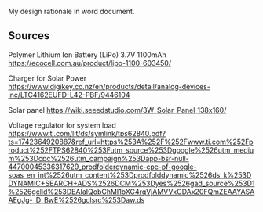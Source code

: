 My design rationale in word document.

## **Sources**

Polymer Lithium Ion Battery (LiPo) 3.7V 1100mAh
https://ecocell.com.au/product/lipo-1100-603450/

Charger for Solar Power
https://www.digikey.co.nz/en/products/detail/analog-devices-inc/LTC4162EUFD-L42-PBF/9446104


Solar panel
https://wiki.seeedstudio.com/3W_Solar_Panel_138x160/

Voltage regulator for system load
https://www.ti.com/lit/ds/symlink/tps62840.pdf?ts=1742364920887&ref_url=https%253A%252F%252Fwww.ti.com%252Fproduct%252FTPS62840%253Futm_source%253Dgoogle%2526utm_medium%253Dcpc%2526utm_campaign%253Dapp-bsr-null-44700045336317629_prodfolderdynamic-cpc-pf-google-soas_en_int%2526utm_content%253Dprodfolddynamic%2526ds_k%253DDYNAMIC+SEARCH+ADS%2526DCM%253Dyes%2526gad_source%253D1%2526gclid%253DEAIaIQobChMI1bXC4rqVjAMVVxGDAx20FQmZEAAYASAAEgJg-_D_BwE%2526gclsrc%253Daw.ds
